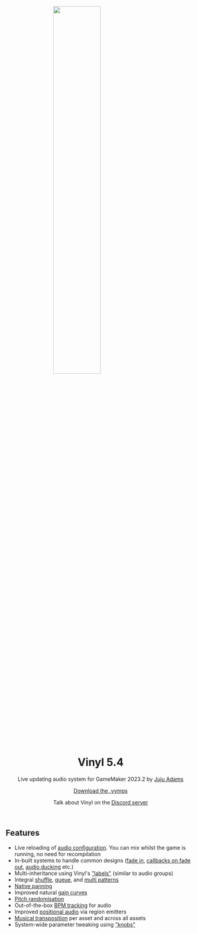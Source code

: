 &nbsp;

<img src="https://raw.githubusercontent.com/JujuAdams/Vinyl/master/LOGO.png" width="50%" style="display: block; margin: auto;" />
<h1 align="center">Vinyl 5.4</h1>
<p align="center">Live updating audio system for GameMaker 2023.2 by <a href="https://www.jujuadams.com/" target="_blank">Juju Adams</a></p>

<p align="center"><a href="https://github.com/JujuAdams/Vinyl/releases/" target="_blank">Download the .yymps</a></p>
<p align="center">Talk about Vinyl on the <a href="https://discord.gg/8krYCqr" target="_blank">Discord server</a></p>

&nbsp;

## Features

- Live reloading of [audio configuration](Config-File). You can mix whilst the game is running, no need for recompilation
- In-built systems to handle common designs ([fade in](Playing-Audio), [callbacks on fade out](Stopping-Audio), [audio ducking](Stacks) etc.)
- Multi-inheritance using Vinyl's ["labels"](Labels) (similar to audio groups)
- Integral [shuffle](Shuffle-Patterns), [queue](Queue-Patterns), and [multi patterns](Multi-Patterns)
- [Native panning](Panning)
- Improved natural [gain curves](Gain)
- [Pitch randomisation](Pitch) 
- Out-of-the-box [BPM tracking](BPM) for audio
- Improved [positional audio](Emitters) via region emitters
- [Musical transposition](Transposition) per asset and across all assets
- System-wide parameter tweaking using ["knobs"](Knobs)
